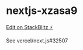 # nextjs-xzasa9

[Edit on StackBlitz ⚡️](https://stackblitz.com/edit/nextjs-xzasa9)

See vercel/next.js#32507
